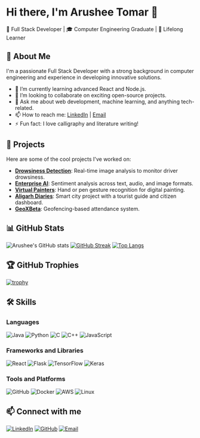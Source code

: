 # Hi there, I'm Arushee Tomar 👋
🌟 Full Stack Developer | 🎓 Computer Engineering Graduate | 🌱 Lifelong Learner


## 🚀 About Me
I'm a passionate Full Stack Developer with a strong background in computer engineering and experience in developing innovative solutions.

- 🌱 I’m currently learning advanced React and Node.js.
- 👯 I’m looking to collaborate on exciting open-source projects.
- 💬 Ask me about web development, machine learning, and anything tech-related.
- 📫 How to reach me: [LinkedIn](https://www.linkedin.com/in/arushee-tomar-330ba31a0/) | [Email](mailto:arushee2019@gmail.com)
- ⚡ Fun fact: I love calligraphy and literature writing!

## 🔭 Projects
Here are some of the cool projects I've worked on:

- **[Drowsiness Detection](https://github.com/aruto-code/Drowsiness-Detection/tree/master)**: Real-time image analysis to monitor driver drowsiness.
- **[Enterprise AI](https://github.com/aruto-code/Enterprise-AI/tree/master/sentiment-analysis)**: Sentiment analysis across text, audio, and image formats.
- **[Virtual Painters](https://github.com/aruto-code/Unleashing-Creativity-with-AI-Painters)**: Hand or pen gesture recognition for digital painting.
- **[Aligarh Diaries](https://github.com/aruto-code/aligarh-diaries)**: Smart city project with a tourist guide and citizen dashboard.
- **[GeoXBeta](https://github.com/aruto-code/GeoX-Beta)**: Geofencing-based attendance system.

## 📊 GitHub Stats
![Arushee's GitHub stats](https://github-readme-stats.vercel.app/api?username=aruto-code&show_icons=true&theme=radical)
[![GitHub Streak](https://github-readme-streak-stats.herokuapp.com/?user=aruto-code&theme=dark)](https://git.io/streak-stats)
[![Top Langs](https://github-readme-stats.vercel.app/api/top-langs/?username=aruto-code&layout=compact&theme=radical)](https://github.com/anuraghazra/github-readme-stats)

## 🏆 GitHub Trophies
[![trophy](https://github-profile-trophy.vercel.app/?username=aruto-code&theme=onedark)](https://github.com/ryo-ma/github-profile-trophy)

## 🛠️ Skills
### Languages
![Java](https://img.shields.io/badge/Java-%23ED8B00.svg?style=for-the-badge&logo=java&logoColor=white)
![Python](https://img.shields.io/badge/Python-3670A0?style=for-the-badge&logo=python&logoColor=ffdd54)
![C](https://img.shields.io/badge/C-00599C?style=for-the-badge&logo=c&logoColor=white)
![C++](https://img.shields.io/badge/C%2B%2B-00599C?style=for-the-badge&logo=c%2B%2B&logoColor=white)
![JavaScript](https://img.shields.io/badge/JavaScript-%23323330.svg?style=for-the-badge&logo=javascript&logoColor=%23F7DF1E)

### Frameworks and Libraries
![React](https://img.shields.io/badge/React-%2320232a.svg?style=for-the-badge&logo=react&logoColor=%2361DAFB)
![Flask](https://img.shields.io/badge/Flask-%23000.svg?style=for-the-badge&logo=flask&logoColor=white)
![TensorFlow](https://img.shields.io/badge/TensorFlow-%23FF6F00.svg?style=for-the-badge&logo=TensorFlow&logoColor=white)
![Keras](https://img.shields.io/badge/Keras-%23D00000.svg?style=for-the-badge&logo=Keras&logoColor=white)

### Tools and Platforms
![GitHub](https://img.shields.io/badge/GitHub-%23121011.svg?style=for-the-badge&logo=github&logoColor=white)
![Docker](https://img.shields.io/badge/Docker-%230db7ed.svg?style=for-the-badge&logo=docker&logoColor=white)
![AWS](https://img.shields.io/badge/Amazon%20AWS-%23232F3E.svg?style=for-the-badge&logo=amazon-aws&logoColor=%23FF9900)
![Linux](https://img.shields.io/badge/Linux-FCC624?style=for-the-badge&logo=linux&logoColor=black)

## 📫 Connect with me
[![LinkedIn](https://img.shields.io/badge/LinkedIn-%230A66C2.svg?style=for-the-badge&logo=linkedin&logoColor=white)](https://www.linkedin.com/in/arushee-tomar-330ba31a0/)
[![GitHub](https://img.shields.io/badge/GitHub-%23121011.svg?style=for-the-badge&logo=github&logoColor=white)](https://github.com/aruto-code)
[![Email](https://img.shields.io/badge/Email-D14836?style=for-the-badge&logo=gmail&logoColor=white)](mailto:arushee2019@gmail.com)
